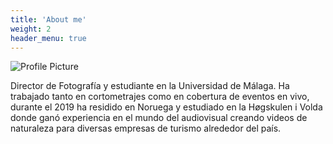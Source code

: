 ```yaml
---
title: 'About me'
weight: 2
header_menu: true
---
```


![Profile Picture](images/Profile-Ruben.jpg)

Director de Fotografía y estudiante en la Universidad de Málaga. Ha trabajado tanto en cortometrajes como en cobertura de eventos en vivo, durante el 2019 ha residido en Noruega y estudiado en la Høgskulen i Volda donde ganó experiencia en el mundo del audiovisual creando videos de naturaleza para diversas empresas de turismo alrededor del país.
